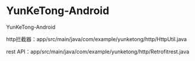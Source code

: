 # YunKeTong-Android
YunKeTong-Android

http拦截器：app/src/main/java/com/example/yunketong/http/HttpUtil.java

rest API：app/src/main/java/com/example/yunketong/http/Retrofitrest.java